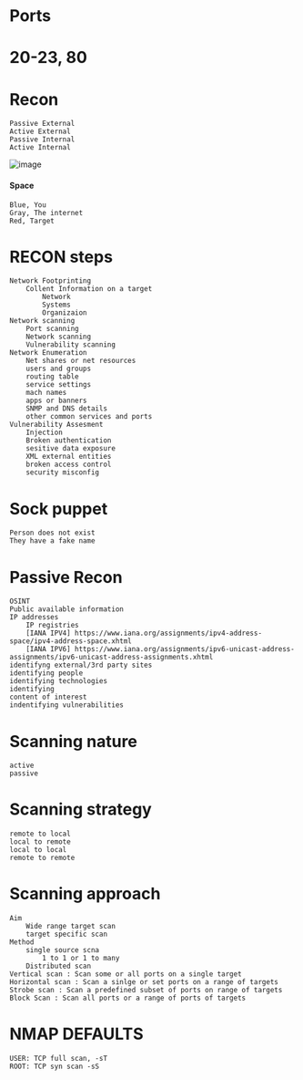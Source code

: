 # Ports 
# 20-23, 80
# Recon
    Passive External 
    Active External
    Passive Internal
    Active Internal

![image](https://github.com/user-attachments/assets/6b46bebb-e9c0-47a2-b4ae-9eca278698a6)
#### Space
    Blue, You
    Gray, The internet
    Red, Target


# RECON steps
    Network Footprinting
        Collent Information on a target
            Network
            Systems
            Organizaion
    Network scanning
        Port scanning
        Network scanning
        Vulnerability scanning
    Network Enumeration
        Net shares or net resources
        users and groups 
        routing table
        service settings 
        mach names
        apps or banners
        SNMP and DNS details
        other common services and ports
    Vulnerability Assesment
        Injection
        Broken authentication
        sesitive data exposure
        XML external entities
        broken access control 
        security misconfig


# Sock puppet
    Person does not exist
    They have a fake name
    
# Passive Recon
    OSINT
    Public available information
    IP addresses 
        IP registries 
        [IANA IPV4] https://www.iana.org/assignments/ipv4-address-space/ipv4-address-space.xhtml
        [IANA IPV6] https://www.iana.org/assignments/ipv6-unicast-address-assignments/ipv6-unicast-address-assignments.xhtml
    identifyng external/3rd party sites
    identifying people 
    identifying technologies
    identifying
    content of interest 
    indentifying vulnerabilities


# Scanning nature 
    active 
    passive 

# Scanning strategy
    remote to local
    local to remote 
    local to local 
    remote to remote

# Scanning approach 
    Aim
        Wide range target scan
        target specific scan
    Method 
        single source scna
            1 to 1 or 1 to many
        Distributed scan
    Vertical scan : Scan some or all ports on a single target
    Horizontal scan : Scan a sinlge or set ports on a range of targets
    Strobe scan : Scan a predefined subset of ports on range of targets
    Block Scan : Scan all ports or a range of ports of targets 
    
# NMAP DEFAULTS 
    USER: TCP full scan, -sT
    ROOT: TCP syn scan -sS





















    



